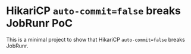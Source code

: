 # HikariCP `auto-commit=false` breaks JobRunr PoC

This is a minimal project to show that HikariCP `auto-commit=false` breaks JobRunr.
